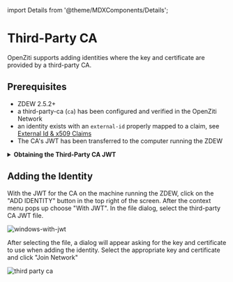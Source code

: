 import Details from '@theme/MDXComponents/Details';

# Third-Party CA

OpenZiti supports adding identities where the key and certificate are provided by a third-party CA.

## Prerequisites
* ZDEW 2.5.2+
* a third-party-ca (`ca`) has been configured and verified in the OpenZiti Network
* an identity exists with an `external-id` properly mapped to a claim, 
  see [External Id & x509 Claims](/docs/learn/core-concepts/security/authentication/10-third-party-cas.md#external-id--x509-claims)
* The CA's JWT has been transferred to the computer running the ZDEW

<Details>
<summary><b>Obtaining the Third-Party CA JWT</b></summary>

Adding an identity to a Windows machine that uses a third party CA requires the user or an operator to obtain a JWT
ahead of time. This can be done in two different ways.
<hr/>

### Obtain the Third-Party CA JWT - ZAC

Obtain a third party CA's JWT using the Ziti Admin Console. From the Authentication->Certificate Authorities page, 
click on the icon in the JWT column for the appropriate CA and send the JWT to the user trying to add an
identity.

![ext-jwt-signer-basic](/img/zac-3rd-party-ca-jwt.png)

<hr/>

### Obtain the Third-Party CA JWT - Shell

Alternatively, a request can be made to the OpenZiti controller's API to return the JWT. Make an HTTP GET to the controller's
`/edge/management/v1/cas/${ca_id}/jwt` endpoint and save the JWT into a file. Using bash with `curl` this  might look
something like:
```text
curl -X GET -sk \
    -H "Content-Type: application/json" \
    -H "zt-session: ${zt_session}" \
    -o ${pki_root}/auto.jwt \
    "https://my.openziti.controller.local:443/cas/${ca_id}/jwt"
```
</Details>

## Adding the Identity

With the JWT for the CA on the machine running the ZDEW, click on the "ADD IDENTITY" button in the top right of the
screen. After the context menu pops up choose "With JWT". In the file dialog, select the third-party CA JWT file.

![windows-with-jwt](/img/ext-jwt-signer/windows-with-jwt.png)

After selecting the file, a dialog will appear asking for the key and certificate to use when adding the identity. 
Select the appropriate key and certificate and click "Join Network"

![third party ca](/img/ext-jwt-signer/windows-3rd-party-ca.png)
